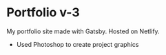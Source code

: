 # Portfolio v-3

My portfolio site made with Gatsby. Hosted on Netlify.
* Used Photoshop to create project graphics
